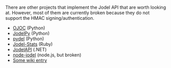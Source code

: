 There are other projects that implement the Jodel API that are worth looking at. However, most of them are currently broken because they do not support the HMAC signing/authentication.
- [OJOC](https://bitbucket.org/cfib90/ojoc) (Python)
- [JodelPy](https://github.com/jafrewa/JodelPy) (Python)
- [pydel](https://github.com/rolsdorph/pydel/) (Python)
- [Jodel-Stats](https://github.com/ppati000/jodelstats) (Ruby)
- [JodelAPI](https://github.com/ioncodes/JodelAPI) (.NET)
- [node-jodel](https://github.com/Hanse/node-jodel) (node.js, but broken)
- [Some wiki entry](http://jodel-app.wikia.com/wiki/API)
